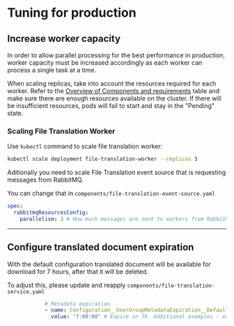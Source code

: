 # Tuning for production

## Increase worker capacity

In order to allow parallel processing for the best performance in production, worker capacity must be increased accordingly as each worker can process a single task at a time.

When scaling replicas, take into account the resources required for each worker. Refer to the [Overview of Components and requirements](../#overview-of-components-and-requirements) table and make sure there are enough resources available on the cluster. If there will be insufficient resources, pods will fail to start and stay in the "Pending" state.

### Scaling File Translation Worker

Use `kubectl` command to scale file translation worker:

```bash
kubectl scale deployment file-translation-worker --replicas 3
```

Aditionally you need to scale File Translation event source that is requesting messages from RabbitMQ. 

You can change that in `components/file-translation-event-source.yaml`

```YAML
spec:
  rabbitmqResourcesConfig:
    parallelism: 3 # How much messages are sent to workers from RabbitMQ
```
---
## Configure translated document expiration

With the default configuration translated document will be available for download for 7 hours, after that it will be deleted.

To adjust this, please update and reapply `components/file-translation-service.yaml`
```YAML
            # Metadata expiration
            - name: Configuration__UserGroupMetadataExpiration__DefaultFileTranslationGroupExpiration
              value: "7:00:00" # Expire in 7h. Additional examples - expire in 1 day: "1.00:00:00", expire in 30min: "0:30:00"
```